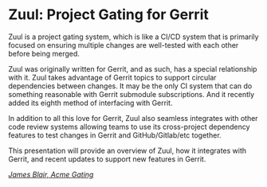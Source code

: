 # Zuul: Project Gating for Gerrit

Zuul is a project gating system, which is like a CI/CD system that is
primarily focused on ensuring multiple changes are well-tested with
each other before being merged.

Zuul was originally written for Gerrit, and as such, has a special
relationship with it.  Zuul takes advantage of Gerrit topics to
support circular dependencies between changes.  It may be the only CI
system that can do something reasonable with Gerrit submodule
subscriptions.  And it recently added its eighth method of interfacing
with Gerrit.

In addition to all this love for Gerrit, Zuul also seamless integrates
with other code review systems allowing teams to use its cross-project
dependency features to test changes in Gerrit and GitHub/Gitlab/etc
together.

This presentation will provide an overview of Zuul, how it integrates
with Gerrit, and recent updates to support new features in Gerrit.

*[James Blair, Acme Gating](../speakers.md#corvus)*
